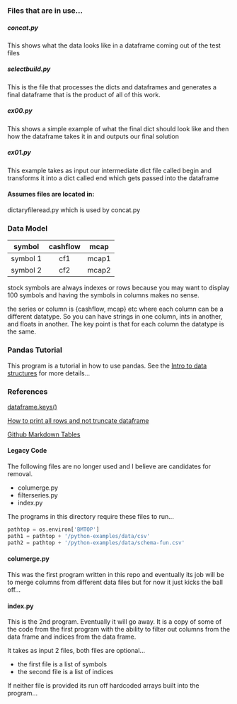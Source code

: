 
### Files that are in use...

##### concat.py

This shows what the data looks like in a dataframe coming out of the test files

##### selectbuild.py

This is the file that processes the dicts and dataframes and generates
a final dataframe that is the product of all of this work.

##### ex00.py

This shows a simple example of what the final dict should look like
and then how the dataframe takes it in and outputs our final solution

##### ex01.py

This example takes as input our intermediate dict file called begin
and transforms it into a dict called end which gets passed into the dataframe

#### Assumes files are located in:

dictaryfileread.py which is used by concat.py

### Data Model

| symbol | cashflow | mcap |
| :----: | :------: | :--: |
| symbol 1 | cf1 | mcap1 |
| symbol 2 | cf2 | mcap2 |

stock symbols are always indexes or rows because you may want to display 100 symbols and having the symbols in columns makes no sense.

the series or column is {cashflow, mcap} etc where each column can be a different datatype.  So you can have strings in one column, ints in another, and floats in another.  The key point is that for each column the datatype is the same.

### Pandas Tutorial

This program is a tutorial in how to use pandas.
See the
[Intro to data structures](https://pandas.pydata.org/docs/user_guide/dsintro.html) for more details...


### References

[dataframe.keys()](https://www.geeksforgeeks.org/python-pandas-dataframe-keys/)

[How to print all rows and not truncate dataframe](https://thispointer.com/python-pandas-how-to-display-full-dataframe-i-e-print-all-rows-columns-without-truncation/)

[Github Markdown Tables](https://www.pluralsight.com/guides/working-tables-github-markdown)

#### Legacy Code

The following files are no longer used and I believe are candidates for removal.

* columerge.py
* filterseries.py
* index.py


The programs in this directory require these files to run...

```python
pathtop = os.environ['BMTOP']
path1 = pathtop + '/python-examples/data/csv'
path2 = pathtop + '/python-examples/data/schema-fun.csv'
```

#### columerge.py
This was the first program written in this repo and eventually
its job will be to merge columns from different data files but
for now it just kicks the ball off...

#### index.py
This is the 2nd program.  Eventually it will go away.  It is
a copy of some of the code from the first program with the ability to filter out
columns from the data frame and indices from the data frame.

It takes as input 2 files, both files are optional...
* the first file is a list of symbols
* the second file is a list of indices

If neither file is provided its run off hardcoded arrays
built into the program...
